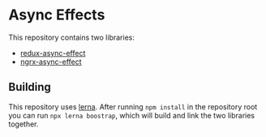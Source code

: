 # Async Effects

This repository contains two libraries:

* [redux-async-effect](packages/redux-async-effect/README.md)
* [ngrx-async-effect](packages/ngrx-async-effect/README.md)

## Building

This repository uses [lerna](https://github.com/lerna/lerna). After
running `npm install` in the repository root you can run `npx lerna boostrap`,
which will build and link the two libraries together.
